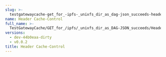 ```yaml
---
slug: >-
  testgatewaycache-get_for_-ipfs-_unixfs_dir_as_dag-json_succeeds-header_cache-control
name: Header Cache-Control
full_name: >-
  TestGatewayCache/GET_for_/ipfs/_unixfs_dir_as_DAG-JSON_succeeds/Header_Cache-Control
versions:
  - dev-44b0eaa-dirty
  - v0.0.2
title: Header Cache-Control
---
```


